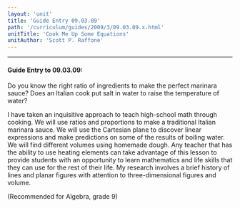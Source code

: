 ```yaml
---
layout: 'unit'
title: 'Guide Entry 09.03.09'
path: '/curriculum/guides/2009/3/09.03.09.x.html'
unitTitle: 'Cook Me Up Some Equations'
unitAuthor: 'Scott P. Raffone'
---
```


<body>
<hr/>
 <h4>
  Guide Entry to 09.03.09:
 </h4>
 Do you know the right ratio of ingredients to make the perfect marinara sauce? Does an Italian cook put salt in water to raise the temperature of water?
<p>
  I have taken an inquisitive approach to teach high-school math through cooking. We will use ratios and proportions to make a traditional Italian marinara sauce. We will use the Cartesian plane to discover linear expressions and make predictions on some of the results of boiling water. We will find different volumes using homemade dough.  Any teacher that has the ability to use heating elements can take advantage of this lesson to provide students with an opportunity to learn mathematics and life skills that they can use for the rest of their life. My research involves a brief history of lines and planar figures with attention to three-dimensional figures and volume.
 </p>
<p>
  (Recommended for Algebra, grade 9)
 </p>

</body>
